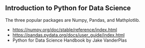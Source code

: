 ## Introduction to Python for Data Science

The three popular packages are Numpy, Pandas, and Mathplotlib.

- https://numpy.org/doc/stable/reference/index.html
- https://pandas.pydata.org/docs/user_guide/index.html
- Python for Data Science Handbook by Jake VanderPlas

